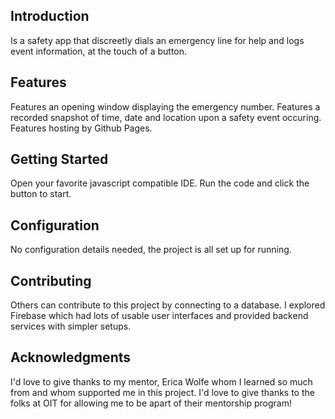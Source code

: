 ## Introduction
Is a safety app that discreetly dials an emergency line for help and logs event information, at the touch of a button.  

## Features
Features an opening window displaying the emergency number.
Features a recorded snapshot of time, date and location upon a safety event occuring. Features hosting by Github Pages.

## Getting Started
Open your favorite javascript compatible IDE. Run the code and click the button to start. 

## Configuration
No configuration details needed, the project is all set up for running.

## Contributing
Others can contribute to this project by connecting to a database. I explored Firebase which had lots of usable user interfaces and provided backend services with simpler setups.

## Acknowledgments
I'd love to give thanks to my mentor, Erica Wolfe whom I learned so much from and whom supported me in this project. I'd love to give thanks to the folks at OIT for allowing me to be apart of their mentorship program! 

